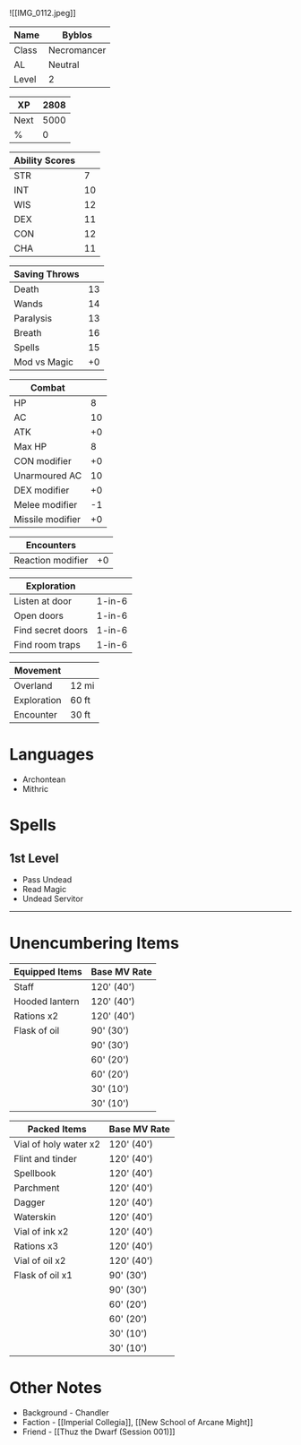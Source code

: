 ![[IMG_0112.jpeg]]

| Name | Byblos |
| - | - |
| Class | Necromancer | 
| AL | Neutral |
| Level | 2 |

| XP | 2808 |
| - | - |
| Next | 5000 |
| % | 0 |

| Ability Scores | | 
| - | - |
| STR | 7 |
| INT | 10 |
| WIS | 12 | 
| DEX | 11 |
| CON | 12 |
| CHA | 11 |

| Saving Throws | |
| - | - |
| Death | 13 |
| Wands | 14 |
| Paralysis | 13 |
| Breath | 16 |
| Spells | 15 |
| Mod vs Magic | +0 |

| Combat | |
| - | - |
| HP | 8 |
| AC | 10 |
| ATK | +0 |
| Max HP | 8 |
| CON modifier | +0 |
| Unarmoured AC | 10 |
| DEX modifier | +0 |
| Melee modifier | -1 |
| Missile modifier | +0 |

| Encounters | |
| - | - |
| Reaction modifier | +0 |

| Exploration | |
| - | - |
| Listen at door | 1-in-6 |
| Open doors | 1-in-6 |
| Find secret doors | 1-in-6 |
| Find room traps | 1-in-6 |

| Movement | |
| - | - |
| Overland | 12 mi |
| Exploration | 60 ft |
| Encounter | 30 ft |
# Languages
- Archontean
- Mithric
# Spells
## 1st Level
- Pass Undead
- Read Magic
- Undead Servitor
------
# Unencumbering Items

| Equipped Items | Base MV Rate |
|  - | - |
| Staff | 120' (40') |
| Hooded lantern | 120' (40') |
| Rations x2 | 120' (40') |
| Flask of oil | 90' (30') |
| | 90' (30') |
| | 60' (20') |
| | 60' (20') |
| | 30' (10') |
| | 30' (10') |

| Packed Items | Base MV Rate |
| - | - |
| Vial of holy water x2 | 120' (40') |
| Flint and tinder | 120' (40') |
| Spellbook | 120' (40') |
| Parchment | 120' (40') |
| Dagger | 120' (40') |
| Waterskin | 120' (40') |
| Vial of ink x2 | 120' (40') |
| Rations x3 | 120' (40') |
| Vial of oil x2 | 120' (40') |
| Flask of oil x1 | 90' (30') |
| | 90' (30') |
| | 60' (20') |
| | 60' (20') |
| | 30' (10') |
| | 30' (10') |

# Other Notes
- Background - Chandler
- Faction - [[Imperial Collegia]], [[New School of Arcane Might]]
- Friend - [[Thuz the Dwarf (Session 001)]]